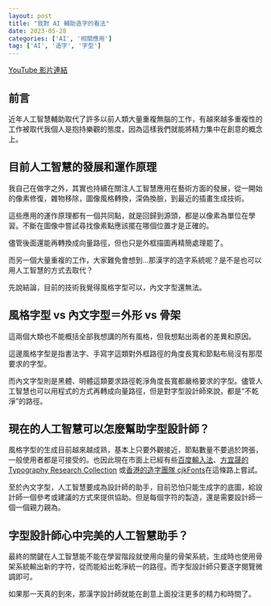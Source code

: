 ```yaml
---
layout: post
title: "我對 AI 輔助造字的看法"
date: 2023-05-28
categories: ['AI', '相關應用']
tag: ['AI', '造字', '字型']
---
```


[YouTube 影片連結](https://youtu.be/4CIgZFP6Lvk)

## 前言

近年人工智慧輔助取代了許多以前人類大量重複無腦的工作，有越來越多重複性的工作被取代我個人是抱持樂觀的態度，因為這樣我們就能將精力集中在創意的概念上。

## 目前人工智慧的發展和運作原理

我自己在做字之外，其實也持續在關注人工智慧應用在藝術方面的發展，從一開始的像素修復，雜物移除，圖像風格轉換，深偽換臉，到最近的插畫生成技術。

這些應用的運作原理都有一個共同點，就是回歸到源頭，都是以像素為單位在學習。不斷在圖像中嘗試尋找像素點應該擺在哪個位置才是正確的。

儘管後面還能再轉換成向量路徑，但也只是外框描圖再精簡處理罷了。

而另一個大量重複的工作，大家難免會想到…那漢字的造字系統呢？是不是也可以用人工智慧的方式去取代？

先說結論，目前的技術我覺得風格字型可以，內文字型還無法。

## 風格字型 vs 內文字型＝外形 vs 骨架

這兩個大類也不能概括全部我想講的所有風格，但我想點出兩者的差異和原因。

這邊風格字型是指書法字、手寫字這類對外框路徑的角度長寬和節點布局沒有那麼要求的字型。

而內文字型則是黑體、明體這類要求路徑乾淨角度長寬都嚴格要求的字型。儘管人工智慧也可以用程式的方式再轉成向量路徑，但是對字型設計師來說，都是“不乾淨”的路徑。

## 現在的人工智慧可以怎麼幫助字型設計師？

風格字型的生成目前越來越成熟，基本上只要外觀接近，節點數量不要過於誇張，一般使用者都是可接受的。也因此現在市面上已經有些[百度輸入法](http://www.diankeji.com/news/59872.html)、[方宜晟的 Typography Research Collection](https://github.com/IShengFang/TypographyResearchCollection) 或[香港的造字團隊 cjkFonts](https://cjkfonts.io/blog)在這條路上嘗試。

至於內文字型，人工智慧要成為設計師的助手，目前恐怕只能生成字的底圖，給設計師一個參考或建議的方式來提供協助。但是每個字符的製造，還是需要設計師一個一個親力親為。

## 字型設計師心中完美的人工智慧助手？

最終的關鍵在人工智慧能不能在學習階段就使用向量的骨架系統，生成時也使用骨架系統輸出新的字符，從而能給出乾淨統一的路徑。而字型設計師只要逐字閱覽微調即可。

如果那一天真的到來，那漢字設計師就能在創意上面投注更多的精力和時間了。
